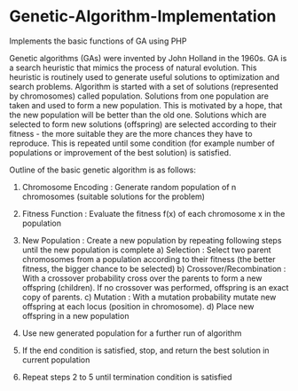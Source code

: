 # Genetic-Algorithm-Implementation
Implements the basic functions of GA using PHP

Genetic algorithms (GAs) were invented by John Holland in the 1960s. GA is a search heuristic that mimics the process of natural evolution. This heuristic is routinely used to generate useful solutions to optimization and search problems. Algorithm is started with a set of solutions (represented by chromosomes) called population. Solutions from one population are taken and used to form a new population. This is motivated by a hope, that the new population will be better than the old one. Solutions which are selected to form new solutions (offspring) are selected according to their fitness - the more suitable they are the more chances they have to reproduce. This is repeated until some condition (for example number of populations or improvement of the best solution) is satisfied.


Outline of the basic genetic algorithm is as follows:

1) Chromosome Encoding : Generate random population of n chromosomes (suitable solutions for the problem)

2) Fitness Function : Evaluate the fitness f(x) of each chromosome x in the population

3) New Population : Create a new population by repeating following steps until the new population is complete
	a) Selection : Select two parent chromosomes from a population according to their fitness (the better fitness, the bigger chance to be selected)
	b) Crossover/Recombination : With a crossover probability cross over the parents to form a new offspring (children). If no crossover was performed, offspring is an exact copy of parents.
	c) Mutation : With a mutation probability mutate new offspring at each locus (position in chromosome).
	d) Place new offspring in a new population

4) Use new generated population for a further run of algorithm

5) If the end condition is satisfied, stop, and return the best solution in current population

6) Repeat steps 2 to 5 until termination condition is satisfied